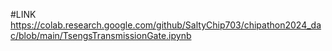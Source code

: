 #LINK
https://colab.research.google.com/github/SaltyChip703/chipathon2024_dac/blob/main/TsengsTransmissionGate.ipynb 
